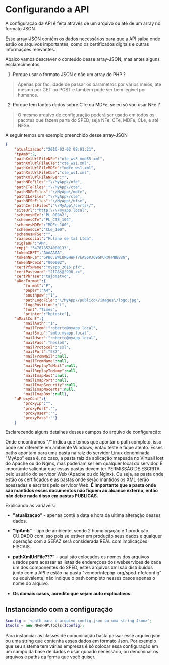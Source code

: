 # Configurando a API

A configuração da API é feita através de um arquivo ou até de um array no formato JSON.

Esse array-JSON contêm os dados necessários para que a API saiba onde estão os arquivos importantes, como os certificados digitais e outras informações relevantes.

Abaixo vamos descrever o conteúdo desse array-JSON, mas antes alguns esclarecimentos.

1. Porque usar o formato JSON e não um array do PHP ?
> Apenas por facilidade de passar os parametros por vários meios, até mesmo por GET ou POST e também pode ser bem legível por humanos.

2. Porque tem tantos dados sobre CTe ou MDFe, se eu só vou usar NFe ?
> O mesmo arquivo de configuração poderá ser usado em todos os pacotes que fazem parte do SPED, seja NFe, CTe, MDFe, CLe, e até NFSe.

A seguir temos um exemplo preenchido desse array-JSON

```json
{
    "atualizacao":"2016-02-02 08:01:21",
    "tpAmb":2,
    "pathXmlUrlFileNFe":"nfe_ws3_mod55.xml",
    "pathXmlUrlFileCTe":"cte_ws1.xml",
    "pathXmlUrlFileMDFe":"mdfe_ws1.xml",
    "pathXmlUrlFileCLe":"cle_ws1.xml",
    "pathXmlUrlFileNFSe":"",
    "pathNFeFiles":"\/MyApp\/nfe",
    "pathCTeFiles":"\/MyApp\/cte",
    "pathMDFeFiles":"\/MyApp\/mdfe",
    "pathCLeFiles":"\/MyApp\/cle",
    "pathNFSeFiles":"\/MyApp\/nfse",
    "pathCertsFiles":"\/MyApp\/certs\/",
    "siteUrl":"http:\/\/myapp.local",
    "schemesNFe":"PL_008h2",
    "schemesCTe":"PL_CTE_104",
    "schemesMDFe":"MDFe_100",
    "schemesCLe":"CLe_100",
    "schemesNFSe":"",
    "razaosocial":"Fulano de tal Ltda",
    "siglaUF":"AM",
    "cnpj":"547678524000133",
    "tokenIBPT":"AAAAAAA",
    "tokenNFCe":"GPB0JBWLUR6HWFTVEAS6RJ69GPCROFPBBB8G",
    "tokenNFCeId":"000002",
    "certPfxName":"myapp_2016.pfx",
    "certPassword":"JIO&$@2990_zx",
    "certPhrase":"tajomstvo",
    "aDocFormat":{
        "format":"P",
        "paper":"A4",
        "southpaw":"1",
        "pathLogoFile":"\/MyApp\/publico\/images\/logo.jpg",
        "logoPosition":"L",
        "font":"Times",
        "printer":"hpteste"},
    "aMailConf":{
        "mailAuth":"1",
        "mailFrom":"roberto@myapp.local",
        "mailSmtp":"smtp.myapp.local",
        "mailUser":"roberto@myapp.local",
        "mailPass":"heslo$",
        "mailProtocol":"ssl",
        "mailPort":"587",
        "mailFromMail":null,
        "mailFromName":null,
        "mailReplayToMail":null,
        "mailReplayToName":null,
        "mailImapHost":null,
        "mailImapPort":null,
        "mailImapSecurity":null,
        "mailImapNocerts":null,
        "mailImapBox":null},
    "aProxyConf":{
        "proxyIp":"",
        "proxyPort":"",
        "proxyUser":"",
        "proxyPass":""}
    }
```
Esclarecendo alguns detalhes desses campos do arquivo de configuração:

Onde encontramos "\/" indica que temos que apontar o path completo, isso pode ser diferente em ambiente Windows, então teste e fique atento. Esses paths apontam para uma pasta na raiz do servidor Linux denominada "MyApp" essa é, no caso, a pasta raiz da aplicação mapeada no VirtualHost do Apache ou do Nginx, mas poderiam ser em qualquer local do servidor. É importante salientar que essas pastas devem ter PERMISSÃO DE ESCRITA pelo usuário do servidor Web (Apache ou do Nginx). Ou seja, as pasta onde estão os certificados e as pastas onde serão mantidos os XML serão acessadas e escritas pelo servidor Web. **É importante que a pasta onde são mantidos esses documentos não fiquem ao alcance externo, então não deixe nada disso em pastas PUBLICAS**.


Explicando as variáveis:

- **"atualizacao"** - apenas contê a data e hora da ultima alteração desses dados.
 
- **"tpAmb"** - tipo de ambiente, sendo 2 homologação e 1 produção. CUIDADO com isso pois se estiver em produção seus dados e qualquer operação com a SEFAZ será considerada REAL com implicações FISCAIS.
 
- **pathXmlUrlFile???"** - aqui são colocados os nomes dos arquivos usados  para acessar as listas de endereçoes dos webservices de cada um dos componentes do SPED, estes arquivos xml são distribuidos junto com a API e estão na pasta "vendor/nfephp-org/sped-nfe/config" ou equivalente, não indique o path completo nesses casos apenas o nome do arquivo.
 
- **Os damais casos, acredito que sejam auto explicativos.**

## Instanciando com a configuração

```php
$config = '<path para o arquivo config.json ou uma string Json>';
$tools = new NFePHP\Tools($config);
```
Para instanciar as classes de comunicação basta passar esse arquivo json ou uma string que contenha esses dados em formato Json. Por exemplo que seu sistema tem várias empresas é só colocar essa configuração em um campo da base de dados e usar qunado necessário, ou denominar os arquivos e paths da forma que você quiser.

